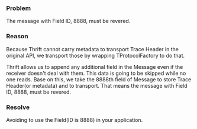 ### Problem
The message with Field ID, 8888, must be revered.

### Reason
Because Thrift cannot carry metadata to transport Trace Header in the original API, we transport those by wrapping TProtocolFactory to do that.

Thrift allows us to append any additional field in the Message even if the receiver doesn't deal with them. This data is going to be skipped while no one reads. Base on this, we take the 8888th field of Message to store Trace Header(or metadata) and to transport. That means the message with Field ID, 8888, must be revered.

### Resolve
Avoiding to use the Field(ID is 8888) in your application.